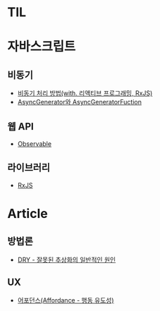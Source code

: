 # TIL

# 자바스크립트
## 비동기
* [비동기 처리 방법(with. 리액티브 프로그래밍, RxJS)](https://github.com/Tap-Kim/TIL/blob/main/2024/08/05_TIL.md)
* [AsyncGenerator와 AsyncGeneratorFuction](https://github.com/Tap-Kim/TIL/blob/main/2024/08/06_TIL.md#asyncgenerator%EC%99%80-asyncgeneratorfuction)

## 웹 API
* [Observable](https://github.com/Tap-Kim/TIL/blob/main/2024/08/05_TIL.md#observable)

## 라이브러리
* [RxJS](https://github.com/Tap-Kim/TIL/blob/main/2024/08/05_TIL.md#rxjs)

# Article
## 방법론
* [DRY - 잘못된 추상화의 일반적인 원인](https://github.com/Tap-Kim/TIL/blob/main/2024/08/02_TIL.md#dry---%EC%9E%98%EB%AA%BB%EB%90%9C-%EC%B6%94%EC%83%81%ED%99%94%EC%9D%98-%EC%9D%BC%EB%B0%98%EC%A0%81%EC%9D%B8-%EC%9B%90%EC%9D%B8)

## UX
* [어포던스(Affordance - 행동 유도성)]()


<!-- 1. 어떤 문제가 있었는지
2. 내가 시도해본 것들
3. 어떻게 해결했는지
4. 무엇을 새롭게 알았는지 -->
